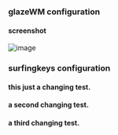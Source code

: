 ### glazeWM configuration
#### screenshot
![image](https://github.com/fengyayel/.dotfiles/assets/128961593/0a3702cb-d44f-447c-b8d7-4239e43b3bae)

### surfingkeys configuration

#### this just a changing test.

#### a second changing test.

#### a third changing test.

